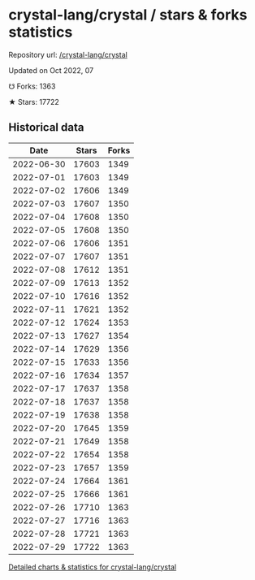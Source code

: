 # crystal-lang/crystal / stars & forks statistics

Repository url: [/crystal-lang/crystal](https://github.com/crystal-lang/crystal)

Updated on Oct 2022, 07

☋ Forks: 1363

★ Stars: 17722

## Historical data
| Date | Stars | Forks |
|------|-------|-------|
| 2022-06-30 | 17603 | 1349 | 
| 2022-07-01 | 17603 | 1349 | 
| 2022-07-02 | 17606 | 1349 | 
| 2022-07-03 | 17607 | 1350 | 
| 2022-07-04 | 17608 | 1350 | 
| 2022-07-05 | 17608 | 1350 | 
| 2022-07-06 | 17606 | 1351 | 
| 2022-07-07 | 17607 | 1351 | 
| 2022-07-08 | 17612 | 1351 | 
| 2022-07-09 | 17613 | 1352 | 
| 2022-07-10 | 17616 | 1352 | 
| 2022-07-11 | 17621 | 1352 | 
| 2022-07-12 | 17624 | 1353 | 
| 2022-07-13 | 17627 | 1354 | 
| 2022-07-14 | 17629 | 1356 | 
| 2022-07-15 | 17633 | 1356 | 
| 2022-07-16 | 17634 | 1357 | 
| 2022-07-17 | 17637 | 1358 | 
| 2022-07-18 | 17637 | 1358 | 
| 2022-07-19 | 17638 | 1358 | 
| 2022-07-20 | 17645 | 1359 | 
| 2022-07-21 | 17649 | 1358 | 
| 2022-07-22 | 17654 | 1358 | 
| 2022-07-23 | 17657 | 1359 | 
| 2022-07-24 | 17664 | 1361 | 
| 2022-07-25 | 17666 | 1361 | 
| 2022-07-26 | 17710 | 1363 | 
| 2022-07-27 | 17716 | 1363 | 
| 2022-07-28 | 17721 | 1363 | 
| 2022-07-29 | 17722 | 1363 | 


[Detailed charts & statistics for crystal-lang/crystal](https://reviewgithub.com/rep/crystal-lang/crystal)
